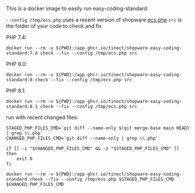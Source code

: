 This is a docker image to easily run easy-coding-standard.

`--config /tmp/ecs.php` uses a recent version of shopware [ecs.php](https://github.com/shopware/platform/blob/trunk/ecs.php)
`src` is the folder of your code to check and fix

PHP 7.4:
```shell
docker run --rm -v ${PWD}:/app ghcr.io/tinect/shopware-easy-coding-standard:7.4 check --fix --config /tmp/ecs.php src
```
PHP 8.0:
```shell
docker run --rm -v ${PWD}:/app ghcr.io/tinect/shopware-easy-coding-standard:8 check --fix --config /tmp/ecs.php src
```
PHP 8.1:
```shell
docker run --rm -v ${PWD}:/app ghcr.io/tinect/shopware-easy-coding-standard:8.1 check --fix --config /tmp/ecs.php src
```

run with recent changed files:

```shell
STAGED_PHP_FILES_CMD=`git diff --name-only $(git merge-base main HEAD) | grep \\.php`
CHANGED_PHP_FILES_CMD=`git diff --name-only | grep \\.php`

if [[ -z "$CHANGED_PHP_FILES_CMD" && -z "$STAGED_PHP_FILES_CMD" ]]
then
    exit 0
fi

docker run --rm -v ${PWD}:/app ghcr.io/tinect/shopware-easy-coding-standard check --fix --config /tmp/ecs.php $STAGED_PHP_FILES_CMD $CHANGED_PHP_FILES_CMD

```